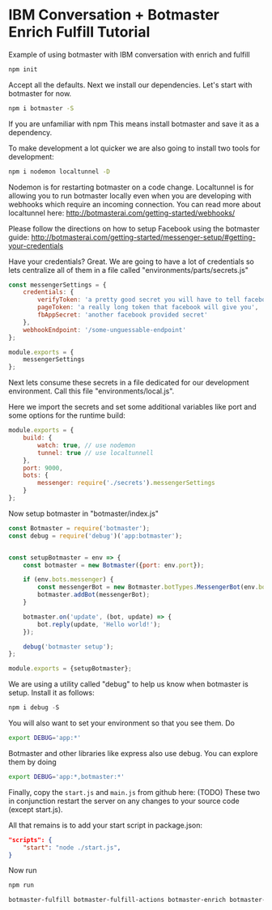 # IBM Conversation + Botmaster Enrich Fulfill Tutorial

Example of using botmaster with IBM conversation with enrich and fulfill


```bash
npm init
```

Accept all the defaults. Next we install our dependencies. Let's start with botmaster for now.

```bash
npm i botmaster -S
```

If you are unfamiliar with npm This means install botmaster and save it as a dependency.

To make development a lot quicker we are also going to install two tools for development:
```bash
npm i nodemon localtunnel -D
```

Nodemon is for restarting botmaster on a code change. Localtunnel is for allowing you to run botmaster locally even when you are developing with webhooks which require an incoming connection. You can read more about localtunnel here: http://botmasterai.com/getting-started/webhooks/

Please follow the directions on how to setup Facebook using the botmaster guide: http://botmasterai.com/getting-started/messenger-setup/#getting-your-credentials

Have your credentials? Great. We are going to have a lot of credentials so lets centralize all of them in  a file called "environments/parts/secrets.js"


```js
const messengerSettings = {
    credentials: {
        verifyToken: 'a pretty good secret you will have to tell facebook about',
        pageToken: 'a really long token that facebook will give you',
        fbAppSecret: 'another facebook provided secret'
    },
    webhookEndpoint: '/some-unguessable-endpoint'
};

module.exports = {
    messengerSettings
};
```

Next lets consume these secrets in a file dedicated for our development environment. Call this file "environments/local.js".

Here we import the secrets and set some additional variables like port and some options for the runtime build:

```js
module.exports = {
    build: {
        watch: true, // use nodemon
        tunnel: true // use localtunnell
    },
    port: 9000,
    bots: {
        messenger: require('./secrets').messengerSettings
    }
};
```

Now setup botmaster in "botmaster/index.js"
```js
const Botmaster = require('botmaster');
const debug = require('debug')('app:botmaster');


const setupBotmaster = env => {
    const botmaster = new Botmaster({port: env.port});

    if (env.bots.messenger) {
        const messengerBot = new Botmaster.botTypes.MessengerBot(env.bots.messenger);
        botmaster.addBot(messengerBot);
    }

    botmaster.on('update', (bot, update) => {
        bot.reply(update, 'Hello world!');
    });

    debug('botmaster setup');
};

module.exports = {setupBotmaster};
```

We are using a utility called "debug" to help us know when botmaster is setup. Install it as follows:

```js
npm i debug -S
```

You will also want to set your environment so that you see them. Do
```bash
export DEBUG='app:*'
```

Botmaster and other libraries like express also use debug. You can explore them by doing

```bash
export DEBUG='app:*,botmaster:*'
```

Finally, copy the `start.js` and `main.js` from github here: (TODO)
These two in conjunction restart the server on any changes to your source code (except start.js).

All that remains is to add your start script in package.json:

```json
"scripts": {
    "start": "node ./start.js",
}
```

Now run

```bash
npm run
```

```bash
botmaster-fulfill botmaster-fulfill-actions botmaster-enrich botmaster-session-ware  watson-developer-cloud request-promise -S
```
